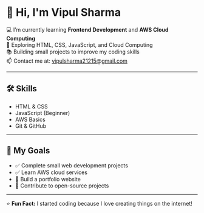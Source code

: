# 👋 Hi, I'm Vipul Sharma

💻 I’m currently learning **Frontend Development** and **AWS Cloud Computing**  
🌱 Exploring HTML, CSS, JavaScript, and Cloud Computing  
📚 Building small projects to improve my coding skills  
📫 Contact me at: [vipulsharma21215@gmail.com](mailto:your.email@example.com)  

---

## 🛠 Skills
- HTML & CSS
- JavaScript (Beginner)
- AWS Basics
- Git & GitHub

---

## 📌 My Goals
- ✅ Complete small web development projects
- ✅ Learn AWS cloud services
- 🚀 Build a portfolio website
- 🚀 Contribute to open-source projects

---



⭐ **Fun Fact:** I started coding because I love creating things on the internet!  
